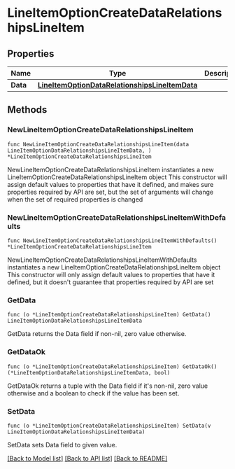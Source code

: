 # LineItemOptionCreateDataRelationshipsLineItem

## Properties

Name | Type | Description | Notes
------------ | ------------- | ------------- | -------------
**Data** | [**LineItemOptionDataRelationshipsLineItemData**](LineItemOptionDataRelationshipsLineItemData.md) |  | 

## Methods

### NewLineItemOptionCreateDataRelationshipsLineItem

`func NewLineItemOptionCreateDataRelationshipsLineItem(data LineItemOptionDataRelationshipsLineItemData, ) *LineItemOptionCreateDataRelationshipsLineItem`

NewLineItemOptionCreateDataRelationshipsLineItem instantiates a new LineItemOptionCreateDataRelationshipsLineItem object
This constructor will assign default values to properties that have it defined,
and makes sure properties required by API are set, but the set of arguments
will change when the set of required properties is changed

### NewLineItemOptionCreateDataRelationshipsLineItemWithDefaults

`func NewLineItemOptionCreateDataRelationshipsLineItemWithDefaults() *LineItemOptionCreateDataRelationshipsLineItem`

NewLineItemOptionCreateDataRelationshipsLineItemWithDefaults instantiates a new LineItemOptionCreateDataRelationshipsLineItem object
This constructor will only assign default values to properties that have it defined,
but it doesn't guarantee that properties required by API are set

### GetData

`func (o *LineItemOptionCreateDataRelationshipsLineItem) GetData() LineItemOptionDataRelationshipsLineItemData`

GetData returns the Data field if non-nil, zero value otherwise.

### GetDataOk

`func (o *LineItemOptionCreateDataRelationshipsLineItem) GetDataOk() (*LineItemOptionDataRelationshipsLineItemData, bool)`

GetDataOk returns a tuple with the Data field if it's non-nil, zero value otherwise
and a boolean to check if the value has been set.

### SetData

`func (o *LineItemOptionCreateDataRelationshipsLineItem) SetData(v LineItemOptionDataRelationshipsLineItemData)`

SetData sets Data field to given value.



[[Back to Model list]](../README.md#documentation-for-models) [[Back to API list]](../README.md#documentation-for-api-endpoints) [[Back to README]](../README.md)



